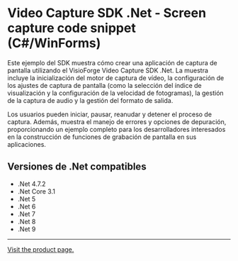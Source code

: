 ﻿# Video Capture SDK .Net - Screen capture code snippet (C#/WinForms)

Este ejemplo del SDK muestra cómo crear una aplicación de captura de pantalla utilizando el VisioForge Video Capture SDK .Net. La muestra incluye la inicialización del motor de captura de vídeo, la configuración de los ajustes de captura de pantalla (como la selección del índice de visualización y la configuración de la velocidad de fotogramas), la gestión de la captura de audio y la gestión del formato de salida.

Los usuarios pueden iniciar, pausar, reanudar y detener el proceso de captura. Además, muestra el manejo de errores y opciones de depuración, proporcionando un ejemplo completo para los desarrolladores interesados en la construcción de funciones de grabación de pantalla en sus aplicaciones.

## Versiones de .Net compatibles

* .Net 4.7.2
* .Net Core 3.1
* .Net 5
* .Net 6
* .Net 7
* .Net 8
* .Net 9

---

[Visit the product page.](https://www.visioforge.com/video-capture-sdk-net)
